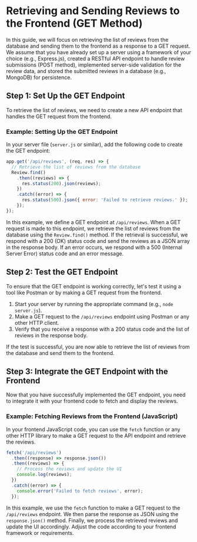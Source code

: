 # Retrieving and Sending Reviews to the Frontend (GET Method)

In this guide, we will focus on retrieving the list of reviews from the database and sending them to the frontend as a response to a GET request. We assume that you have already set up a server using a framework of your choice (e.g., Express.js), created a RESTful API endpoint to handle review submissions (POST method), implemented server-side validation for the review data, and stored the submitted reviews in a database (e.g., MongoDB) for persistence.

## Step 1: Set Up the GET Endpoint
To retrieve the list of reviews, we need to create a new API endpoint that handles the GET request from the frontend.

### Example: Setting Up the GET Endpoint

In your server file (`server.js` or similar), add the following code to create the GET endpoint:

```javascript
app.get('/api/reviews', (req, res) => {
  // Retrieve the list of reviews from the database
  Review.find()
    .then((reviews) => {
      res.status(200).json(reviews);
    })
    .catch((error) => {
      res.status(500).json({ error: 'Failed to retrieve reviews.' });
    });
});
```

In this example, we define a GET endpoint at `/api/reviews`. When a GET request is made to this endpoint, we retrieve the list of reviews from the database using the `Review.find()` method. If the retrieval is successful, we respond with a 200 (OK) status code and send the reviews as a JSON array in the response body. If an error occurs, we respond with a 500 (Internal Server Error) status code and an error message.

## Step 2: Test the GET Endpoint
To ensure that the GET endpoint is working correctly, let's test it using a tool like Postman or by making a GET request from the frontend.

1. Start your server by running the appropriate command (e.g., `node server.js`).
2. Make a GET request to the `/api/reviews` endpoint using Postman or any other HTTP client.
3. Verify that you receive a response with a 200 status code and the list of reviews in the response body.

If the test is successful, you are now able to retrieve the list of reviews from the database and send them to the frontend.

## Step 3: Integrate the GET Endpoint with the Frontend
Now that you have successfully implemented the GET endpoint, you need to integrate it with your frontend code to fetch and display the reviews.

### Example: Fetching Reviews from the Frontend (JavaScript)

In your frontend JavaScript code, you can use the `fetch` function or any other HTTP library to make a GET request to the API endpoint and retrieve the reviews.

```javascript
fetch('/api/reviews')
  .then((response) => response.json())
  .then((reviews) => {
    // Process the reviews and update the UI
    console.log(reviews);
  })
  .catch((error) => {
    console.error('Failed to fetch reviews', error);
  });
```

In this example, we use the `fetch` function to make a GET request to the `/api/reviews` endpoint. We then parse the response as JSON using the `response.json()` method. Finally, we process the retrieved reviews and update the UI accordingly. Adjust the code according to your frontend framework or requirements.

